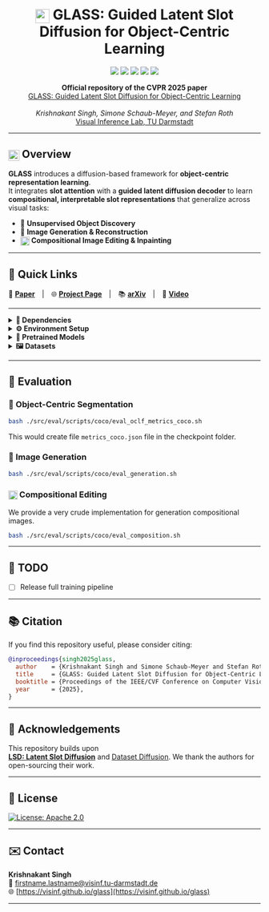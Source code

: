 <!-- PROJECT LOGO -->
<h1 align="center">
  <img src="https://visinf.github.io/glass/static/images/favicon.png" width="28" valign="middle">
  GLASS: Guided Latent Slot Diffusion for Object-Centric Learning
</h1>

<p align="center">
  <a href="https://openaccess.thecvf.com/content/cvpr2025/papers/singh_glass_guided_latent_slot_diffusion_for_object-centric_learning_cvpr_2025_paper.pdf"><img src="https://img.shields.io/badge/CVPR-2025-blue"></a>
  <a href="https://arxiv.org/pdf/2407.17929"><img src="https://img.shields.io/badge/arXiv-2407.17929-b31b1b.svg"></a>
  <a href="https://opensource.org/licenses/Apache-2.0"><img src="https://img.shields.io/badge/License-Apache_2.0-green.svg"></a>
  <a href="https://visinf.github.io/glass/"><img src="https://img.shields.io/badge/Project-Page-ff69b4.svg"></a>
  <a href="https://youtube.com/watch?v=n7JCtkmxP3A"><img src="https://img.shields.io/badge/Video-Youtube-red.svg"></a>
</p>

<p align="center">
  <b>Official repository of the CVPR 2025 paper</b><br>
  <a href="https://openaccess.thecvf.com/content/cvpr2025/papers/singh_glass_guided_latent_slot_diffusion_for_object-centric_learning_cvpr_2025_paper.pdf">
  GLASS: Guided Latent Slot Diffusion for Object-Centric Learning</a><br><br>
  <i>Krishnakant Singh, Simone Schaub-Meyer, and Stefan Roth</i><br>
  <a href="https://visinf.tu-darmstadt.de/">Visual Inference Lab, TU Darmstadt</a>
</p>

---

## <img src="https://visinf.github.io/glass/static/images/favicon.png" width="22" valign="middle"> Overview

**GLASS** introduces a diffusion-based framework for **object-centric representation learning**.  
It integrates **slot attention** with a **guided latent diffusion decoder** to learn **compositional, interpretable slot representations** that generalize across visual tasks:

- 🧠 **Unsupervised Object Discovery**  
- 🎨 **Image Generation & Reconstruction**  
- <img src="https://visinf.github.io/glass/static/images/favicon.png" width="18" valign="middle"> **Compositional Image Editing & Inpainting**

---

## 🧭 Quick Links

📄 [**Paper**](https://openaccess.thecvf.com/content/cvpr2025/papers/singh_glass_guided_latent_slot_diffusion_for_object-centric_learning_cvpr_2025_paper.pdf) | 🌐 [**Project Page**](https://visinf.github.io/glass/) | 📚 [**arXiv**](https://arxiv.org/pdf/2407.17929) | 🎥 [**Video**](https://youtube.com/watch?v=n7JCtkmxP3A)

---

<details>
<summary><b>🔧 Dependencies</b></summary>

```
Python >= 3.11  
PyTorch == 2.5.0  
CUDA == 11.8
```

</details>

<details>
<summary><b>⚙️ Environment Setup</b></summary>

```bash
conda create -n glass python==3.11.10
conda activate glass

# Install PyTorch and CUDA
conda install pytorch==2.5.0 torchvision==0.20.0 torchaudio==2.5.0 pytorch-cuda=11.8 -c pytorch -c nvidia

# Install remaining dependencies
pip install -r requirements.txt
```

</details>

<details>
<summary><b>💾 Pretrained Models</b></summary>

Pretrained checkpoints from the paper are available here:  
📥 [Google Drive Folder](https://drive.google.com/drive/folders/17VMkthwjXOtQkfAD5QCqtTxGZ_8Lyag4?usp=sharing)

Please unzip the folder and place the models under a top-level directory named `glass/`.

</details>

<details>
<summary><b>🖼️ Datasets</b></summary>

- **Evaluation:** Download the **COCO dataset** from the [official website](https://cocodataset.org/#home).  
- **Training:** Use [Dataset Diffusion](https://github.com/VinAIResearch/Dataset-Diffusion) to create generated images and pseudo-segmentation maps.
</details>

---

## 🚀 Evaluation

### 🧠 Object-Centric Segmentation
```bash
bash ./src/eval/scripts/coco/eval_oclf_metrics_coco.sh
```
This would create file ```metrics_coco.json``` file in the checkpoint folder.

### 🎨 Image Generation
```bash
bash ./src/eval/scripts/coco/eval_generation.sh
```

### <img src="https://visinf.github.io/glass/static/images/favicon.png" width="18" valign="middle"> Compositional Editing

We provide a very crude implementation for generation compositional images. 

```bash
bash ./src/eval/scripts/coco/eval_composition.sh
```

---

## 🧠 TODO

- [ ] Release full training pipeline  

---

## 📚 Citation

If you find this repository useful, please consider citing:

```bibtex
@inproceedings{singh2025glass,
  author    = {Krishnakant Singh and Simone Schaub-Meyer and Stefan Roth},
  title     = {GLASS: Guided Latent Slot Diffusion for Object-Centric Learning},
  booktitle = {Proceedings of the IEEE/CVF Conference on Computer Vision and Pattern Recognition (CVPR)},
  year      = {2025},
}
```

---

## 🙏 Acknowledgements

This repository builds upon  
**[LSD: Latent Slot Diffusion](https://github.com/JindongJiang/latent-slot-diffusion)**  and [Dataset Diffusion](https://github.com/VinAIResearch/Dataset-Diffusion).
We thank the authors for open-sourcing their work.

---

## 📜 License

[![License: Apache 2.0](https://img.shields.io/badge/License-Apache_2.0-blue.svg)](https://opensource.org/licenses/Apache-2.0)

---

## ✉️ Contact

**Krishnakant Singh**  
📧 firstname.lastname@visinf.tu-darmstadt.de  
🌐 [https://visinf.github.io/glass](https://visinf.github.io/glass)

---

